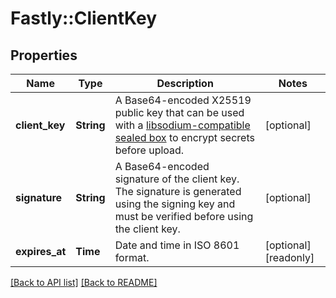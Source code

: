 # Fastly::ClientKey

## Properties

| Name | Type | Description | Notes |
| ---- | ---- | ----------- | ----- |
| **client_key** | **String** | A Base64-encoded X25519 public key that can be used with a [libsodium-compatible sealed box](https://libsodium.gitbook.io/doc/public-key_cryptography/sealed_boxes) to encrypt secrets before upload. | [optional] |
| **signature** | **String** | A Base64-encoded signature of the client key. The signature is generated using the signing key and must be verified before using the client key. | [optional] |
| **expires_at** | **Time** | Date and time in ISO 8601 format. | [optional][readonly] |

[[Back to API list]](../../README.md#endpoints) [[Back to README]](../../README.md)

